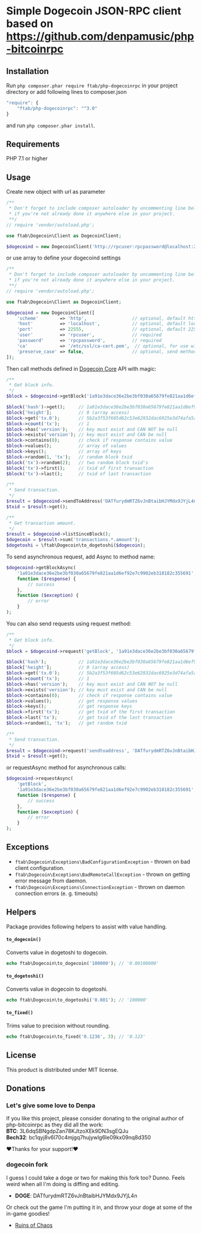 # Simple Dogecoin JSON-RPC client based on https://github.com/denpamusic/php-bitcoinrpc


## Installation
Run ```php composer.phar require ftab/php-dogecoinrpc``` in your project directory or add following lines to composer.json
```javascript
"require": {
    "ftab/php-dogecoinrpc": "^3.0"
}
```
and run ```php composer.phar install```.

## Requirements
PHP 7.1 or higher  

## Usage
Create new object with url as parameter
```php
/**
 * Don't forget to include composer autoloader by uncommenting line below
 * if you're not already done it anywhere else in your project.
 **/
// require 'vendor/autoload.php';

use ftab\Dogecoin\Client as DogecoinClient;

$dogecoind = new DogecoinClient('http://rpcuser:rpcpassword@localhost:22555/');
```
or use array to define your dogecoind settings
```php
/**
 * Don't forget to include composer autoloader by uncommenting line below
 * if you're not already done it anywhere else in your project.
 **/
// require 'vendor/autoload.php';

use ftab\Dogecoin\Client as DogecoinClient;

$dogecoind = new DogecoinClient([
    'scheme'        => 'http',                 // optional, default http
    'host'          => 'localhost',            // optional, default localhost
    'port'          => 22555,                  // optional, default 22555
    'user'          => 'rpcuser',              // required
    'password'      => 'rpcpassword',          // required
    'ca'            => '/etc/ssl/ca-cert.pem',  // optional, for use with https scheme
    'preserve_case' => false,                  // optional, send method names as defined instead of lowercasing them
]);
```
Then call methods defined in [Dogecoin Core](https://github.com/dogecoin/dogecoin/) API with magic:
```php
/**
 * Get block info.
 */
$block = $dogecoind->getBlock('1a91e3dace36e2be3bf030a65679fe821aa1d6ef92e7c9902eb318182c355691');

$block('hash')->get();     // 1a91e3dace36e2be3bf030a65679fe821aa1d6ef92e7c9902eb318182c355691
$block['height'];          // 0 (array access)
$block->get('tx.0');       // 5b2a3f53f605d62c53e62932dac6925e3d74afa5a4b459745c36d42d0ed26a69
$block->count('tx');       // 1
$block->has('version');    // key must exist and CAN NOT be null
$block->exists('version'); // key must exist and CAN be null
$block->contains(0);       // check if response contains value
$block->values();          // array of values
$block->keys();            // array of keys
$block->random(1, 'tx');   // random block txid
$block('tx')->random(2);   // two random block txid's
$block('tx')->first();     // txid of first transaction
$block('tx')->last();      // txid of last transaction

/**
 * Send transaction.
 */
$result = $dogecoind->sendToAddress('DATfurydmRTZ6vJnBtaibHJYMdx9JYjL4n', 100);
$txid = $result->get();

/**
 * Get transaction amount.
 */
$result = $dogecoind->listSinceBlock();
$dogecoin = $result->sum('transactions.*.amount');
$dogetoshi = \ftab\Dogecoin\to_dogetoshi($dogecoin);
```
To send asynchronous request, add Async to method name:
```php
$dogecoind->getBlockAsync(
    '1a91e3dace36e2be3bf030a65679fe821aa1d6ef92e7c9902eb318182c355691',
    function ($response) {
        // success
    },
    function ($exception) {
        // error
    }
);
```

You can also send requests using request method:
```php
/**
 * Get block info.
 */
$block = $dogecoind->request('getBlock', '1a91e3dace36e2be3bf030a65679fe821aa1d6ef92e7c9902eb318182c355691');

$block('hash');            // 1a91e3dace36e2be3bf030a65679fe821aa1d6ef92e7c9902eb318182c355691
$block['height'];          // 0 (array access)
$block->get('tx.0');       // 5b2a3f53f605d62c53e62932dac6925e3d74afa5a4b459745c36d42d0ed26a69
$block->count('tx');       // 1
$block->has('version');    // key must exist and CAN NOT be null
$block->exists('version'); // key must exist and CAN be null
$block->contains(0);       // check if response contains value
$block->values();          // get response values
$block->keys();            // get response keys
$block->first('tx');       // get txid of the first transaction
$block->last('tx');        // get txid of the last transaction
$block->random(1, 'tx');   // get random txid

/**
 * Send transaction.
 */
$result = $dogecoind->request('sendtoaddress', 'DATfurydmRTZ6vJnBtaibHJYMdx9JYjL4n', 60);
$txid = $result->get();

```
or requestAsync method for asynchronous calls:
```php
$dogecoind->requestAsync(
    'getBlock',
    '1a91e3dace36e2be3bf030a65679fe821aa1d6ef92e7c9902eb318182c355691',
    function ($response) {
        // success
    },
    function ($exception) {
        // error
    }
);
```

## Exceptions
* `ftab\Dogecoin\Exceptions\BadConfigurationException` - thrown on bad client configuration.
* `ftab\Dogecoin\Exceptions\BadRemoteCallException` - thrown on getting error message from daemon.
* `ftab\Dogecoin\Exceptions\ConnectionException` - thrown on daemon connection errors (e. g. timeouts)


## Helpers
Package provides following helpers to assist with value handling.
#### `to_dogecoin()`
Converts value in dogetoshi to dogecoin.
```php
echo ftab\Dogecoin\to_dogecoin('100000'); // '0.00100000'
```
#### `to_dogetoshi()`
Converts value in dogecoin to dogetoshi.
```php
echo ftab\Dogecoin\to_dogetoshi('0.001'); // '100000'
```
#### `to_fixed()`
Trims value to precision without rounding.
```php
echo ftab\Dogecoin\to_fixed('0.1236', 3); // '0.123'
```

## License

This product is distributed under MIT license.

## Donations

### Let's give some love to Denpa

If you like this project, please consider donating to the original author of php-bitcoinrpc as they did all the work:<br>
**BTC**: 3L6dqSBNgdpZan78KJtzoXEk9DN3sgEQJu<br>
**Bech32**: bc1qyj8v6l70c4mjgq7hujywlg6le09kx09nq8d350

❤Thanks for your support!❤

### dogecoin fork

I guess I could take a doge or two for making this fork too? Dunno. Feels weird when all I'm doing is diffing and editing.

* **DOGE**: DATfurydmRTZ6vJnBtaibHJYMdx9JYjL4n

Or check out the game I'm putting it in, and throw your doge at some of the in-game goodies!
* [Ruins of Chaos](https://ruinsofchaos.com/)